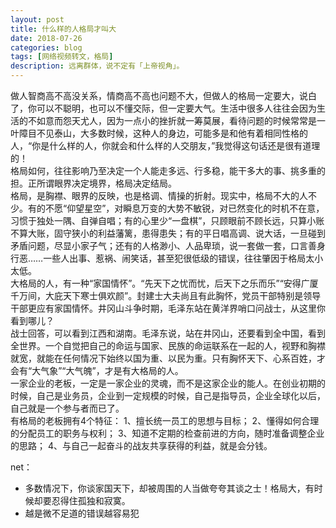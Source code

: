 ```yaml
---
layout: post
title: 什么样的人格局才叫大
date: 2018-07-26
categories: blog
tags: [网络视频转文，格局]
description: 远离群体，说不定有「上帝视角」。
---
```

做人智商高不高没关系，情商高不高也问题不大，但做人的格局一定要大，说白了，你可以不聪明，也可以不懂交际，但一定要大气。生活中很多人往往会因为生活的不如意而怨天尤人，因为一点小的挫折就一筹莫展，看待问题的时候常常是一叶障目不见泰山，大多数时候，这种人的身边，可能多是和他有着相同性格的人，“你是什么样的人，你就会和什么样的人交朋友，”我觉得这句话还是很有道理的！  
格局如何，往往影响乃至决定一个人能走多远、行多稳，能干多大的事、挑多重的担。正所谓眼界决定境界，格局决定结局。  
格局，是胸襟、眼界的反映，也是格调、情操的折射。现实中，格局不大的人不少。有的不愿“仰望星空”，对瞬息万变的大势不敏锐，对已然变化的时机不在意，习惯于独处一隅、自弹自唱；有的心里少“一盘棋”，只顾眼前不顾长远，只算小账不算大账，固守狭小的利益藩篱，患得患失；有的平日唱高调、说大话，一旦碰到矛盾问题，尽显小家子气；还有的人格渺小、人品卑琐，说一套做一套，口言善身行恶……一些人出事、惹祸、闹笑话，甚至犯很低级的错误，往往肇因于格局太小太低。  
大格局的人，有一种“家国情怀”。“先天下之忧而忧，后天下之乐而乐”“安得广厦千万间，大庇天下寒士俱欢颜”。封建士大夫尚且有此胸怀，党员干部特别是领导干部更应有家国情怀。井冈山斗争时期，毛泽东站在黄洋界哨口问战士，从这里你看到哪儿？  
战士回答，可以看到江西和湖南。毛泽东说，站在井冈山，还要看到全中国，看到全世界。一个自觉把自己的命运与国家、民族的命运联系在一起的人，视野和胸襟就宽，就能在任何情况下始终以国为重、以民为重。只有胸怀天下、心系百姓，才会有“大气象”“大气魄”，才是有大格局的人。  
一家企业的老板，一定是一家企业的灵魂，而不是这家企业的能人。在创业初期的时候，自己是业务员，企业到一定规模的时候，自己是指导员，企业全球化以后，自己就是一个参与者而已了。  
有格局的老板拥有4个特征：
1、擅长统一员工的思想与目标；
2、懂得如何合理的分配员工的职务与权利；
3、知道不定期的检查前进的方向，随时准备调整企业的思路；
4、与自己一起奋斗的战友共享获得的利益，就是会分钱。

net：
- 多数情况下，你谈家国天下，却被周围的人当做夸夸其谈之士！格局大，有时候却要忍得住孤独和寂寞。
- 越是微不足道的错误越容易犯
